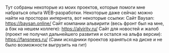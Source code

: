 Тут собраны некоторые из моих проектов, которые помоги мне набраться опыта WEB-разработки. Некоторые даже сейчас можно найти на просторах интернета, вот некоторые ссылки:
Сайт Baysan: https://baysan.online/
Сайт компании альвирити (весь фронт был на мне, а бэк на нешем коллеге): https://alvirity.ru/
Сайт для новостей и жалоб (проект не получил дальнейшего развития и остался на альфа версии): https://fansnews.ru/
(Сами исходники проектов храняться на диске и не было возможности выгрузить на гит)
